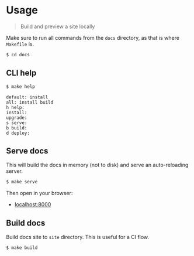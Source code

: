 # Usage
> Build and preview a site locally

Make sure to run all commands from the `docs` directory, as that is where `Makefile` is.

```sh
$ cd docs
```


## CLI help

```sh
$ make help
```
```
default: install
all: install build
h help:
install:
upgrade:
s serve:
b build:
d deploy:
```


## Serve docs

This will build the docs in memory (not to disk) and serve an auto-reloading server.

```sh
$ make serve
```

Then open in your browser:

- [localhost:8000](http://localhost:8000)


## Build docs

Build docs site to `site` directory. This is useful for a CI flow.

```sh
$ make build
```
